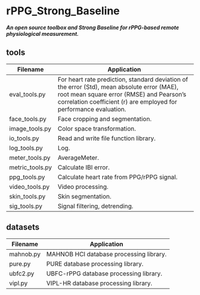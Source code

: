 # rPPG_Strong_Baseline
***An open source toolbox and Strong Baseline for rPPG-based remote physiological measurement.***

## tools
|  Filename   | Application  |
|  ----  | ----  |
| eval_tools.py  | For heart rate prediction, standard deviation of the error (Std), mean absolute error (MAE), root mean square error (RMSE) and Pearson’s correlation coefficient (r) are employed for performance evaluation. |
| face_tools.py  | Face cropping and segmentation. |
| image_tools.py | Color space transformation. |
| io_tools.py    | Read and write file function library. |
| log_tools.py   | Log. |
| meter_tools.py | AverageMeter. |
| metric_tools.py | Calculate IBI error. |
| ppg_tools.py | Calculate heart rate from PPG/rPPG signal. |
| video_tools.py | Video processing. |
| skin_tools.py | Skin segmentation. |
| sig_tools.py  | Signal filtering, detrending. |

## datasets
|  Filename   | Application  |
|  ----  | ----  |
| mahnob.py | MAHNOB HCI database processing library. |
| pure.py   | PURE database processing library. |
| ubfc2.py  | UBFC-rPPG database processing library. |
| vipl.py   | VIPL-HR database processing library. |
